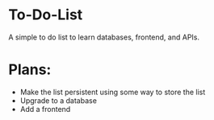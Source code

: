 # To-Do-List
A simple to do list to learn databases, frontend, and APIs.


# Plans:
- Make the list persistent using some way to store the list
- Upgrade to a database 
- Add a frontend
